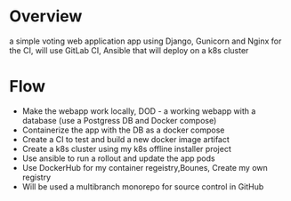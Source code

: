 # Overview

a simple voting web application app using Django, Gunicorn and Nginx
for the CI, will use GitLab CI, Ansible that will deploy on a k8s cluster


# Flow

- Make the webapp work locally, DOD - a working webapp with a database (use a Postgress DB and Docker compose)
- Containerize the app with the DB as a docker compose
- Create a CI to test and build a new docker image artifact
- Create a k8s cluster using my k8s offline installer project
- Use ansible to run a rollout and update the app pods
- Use DockerHub for my container regeistry,Bounes, Create my own registry
- Will be used a multibranch monorepo for source control in GitHub

